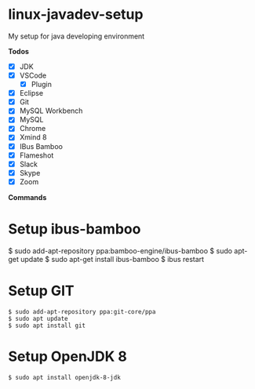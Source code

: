 # linux-javadev-setup
My setup for java developing environment  

**Todos**
  - [x] JDK
  - [x] VSCode
    - [x] Plugin
  - [x] Eclipse
  - [x] Git
  - [x] MySQL Workbench
  - [x] MySQL  
  - [x] Chrome
  - [x] Xmind 8
  - [x] IBus Bamboo
  - [x] Flameshot   
  - [x] Slack
  - [x] Skype
  - [x] Zoom  
  
**Commands**

# Setup ibus-bamboo
  $ sudo add-apt-repository ppa:bamboo-engine/ibus-bamboo
  $ sudo apt-get update
  $ sudo apt-get install ibus-bamboo
  $ ibus restart
# Setup GIT
	$ sudo add-apt-repository ppa:git-core/ppa
	$ sudo apt update
	$ sudo apt install git
# Setup OpenJDK 8
	$ sudo apt install openjdk-8-jdk
